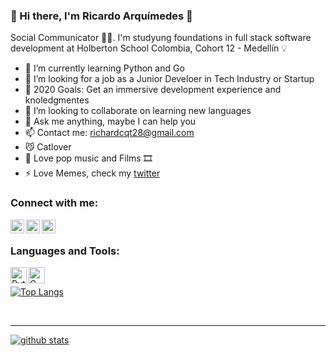 ### :rainbow: Hi there, I'm Ricardo Arquímedes 👋 

  Social Communicator 👨‍💻. I'm studyung foundations in full stack software development at Holberton School Colombia, Cohort 12 - Medellín 💡

- 🌱 I’m currently learning Python and Go
- 💼 I’m looking for a job as a Junior Develoer in Tech Industry or Startup
- 🥅 2020 Goals: Get an immersive development experience and knoledgmentes
- 👯 I’m looking to collaborate on learning new languages
- 💬 Ask me anything, maybe I can help you
- 📫 Contact me: richardcqt28@gmail.com
- 😼 Catlover
- 🎵 Love pop music and Films 🎞️
- ⚡ Love Memes, check my [twitter]

### Connect with me:

[<img align="left" alt="richardcqt | Twitter" width="22px" src="https://cdn.jsdelivr.net/npm/simple-icons@v3/icons/twitter.svg" />][twitter]
[<img align="left" alt="ricardoarquimedes | LinkedIn" width="22px" src="https://cdn.jsdelivr.net/npm/simple-icons@v3/icons/linkedin.svg" />][linkedin]
[<img align="left" alt="ricardoarquimedes | LinkedIn" width="22px" src="https://cdn.jsdelivr.net/npm/simple-icons@v3/icons/medium.svg" />][medium]

<br />

### Languages and Tools:

[<img align="left" alt="Python" width="26px" src="https://i.imgur.com/WyTZyyA.png"/>][python]
[<img align="left" alt="C" width="26px" src="https://cdn.iconscout.com/icon/free/png-512/c-programming-569564.png"/>][C]
<br />

[![Top Langs](https://github-readme-stats.vercel.app/api/top-langs/?username=RicardoArquimedes)](https://github.com/anuraghazra/github-readme-stats)

<br />

---

[![github stats](https://github-readme-stats.vercel.app/api?username=RicardoArquimedes&count_private=true&show_icons=true&theme=highcontrast)](https://github.com/anuraghazra/github-readme-stats)

[twitter]: https://twitter.com/richarcqt
[linkedin]: https://linkedin.com/in/ricardoarquimedes
[medium]: https://medium.com/@richardcqt28
[python]: https://www.python.org
[C]: https://en.cppreference.com/w/c

